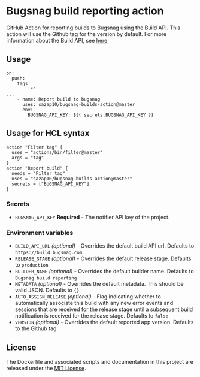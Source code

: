 # Bugsnag build reporting action
GitHub Action for reporting builds to Bugsnag using the Build API. This action will use the Github tag for the version by default. For more information about the Build API, see [here](https://docs.bugsnag.com/api/build/)

## Usage
```
on:
  push:
    tags:
      - '*'
...
    - name: Report build to bugsnag
      uses: sazap10/bugsnag-builds-action@master
      env:
        BUGSNAG_API_KEY: ${{ secrets.BUGSNAG_API_KEY }}
```

## Usage for HCL syntax
```
action "Filter tag" {
  uses = "actions/bin/filter@master"
  args = "tag"
}
action "Report build" {
  needs = "Filter tag"
  uses = "sazap10/bugsnag-builds-action@master"
  secrets = ["BUGSNAG_API_KEY"]
}
```

### Secrets
* `BUGSNAG_API_KEY` **Required** - The notifier API key of the project.

### Environment variables
* `BUILD_API_URL` *(optional)* - Overrides the default build API url. Defaults to `https://build.bugsnag.com`
* `RELEASE_STAGE` *(optional)* - Overrides the default release stage. Defaults to `production`
* `BUILDER_NAME` *(optional)* - Overrides the default builder name. Defaults to `Bugsnag build reporting`
* `METADATA` *(optional)* - Overrides the default metadata. This should be valid JSON. Defaults to `{}`.
* `AUTO_ASSIGN_RELEASE` *(optional)* - Flag indicating whether to automatically associate this build with any new error events and sessions that are received for the release stage until a subsequent build notification is received for the release stage. Defaults to `false`
* `VERSION` *(optional)* - Overrides the default reported app version. Defaults to the Github tag.

## License
The Dockerfile and associated scripts and documentation in this project are released under the [MIT License](LICENSE).
